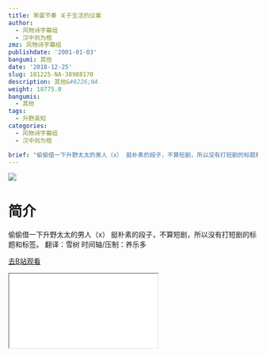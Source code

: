 ```yaml
---
title: 笨蛋节奏 关于生活的议案
author:
  - 风物诗字幕组
  - 汉中则为橙
zmz: 风物诗字幕组
publishdate: '2001-01-03'
bangumi: 其他
date: '2018-12-25'
slug: 181225-NA-38988170
description: 其他&#8226;NA
weight: 18775.0
bangumis:
  - 其他
tags:
  - 升野英知
categories:
  - 风物诗字幕组
  - 汉中则为橙

brief: "偷偷借一下升野太太的男人（x） 挺朴素的段子，不算短剧，所以没有打短剧的标题和标签。 翻译：雪树 时间轴/压制：养乐多"
---
```

![](https://i.imgur.com/GvG04MY.jpg)
# 简介  
偷偷借一下升野太太的男人（x）
挺朴素的段子，不算短剧，所以没有打短剧的标题和标签。
翻译：雪树 时间轴/压制：养乐多  

[去B站观看](https://www.bilibili.com/video/av38988170/)
<div class ="resp-container"><iframe class="testiframe" src="//player.bilibili.com/player.html?aid=38988170"", scrolling="no", allowfullscreen="true" > </iframe></div> 
